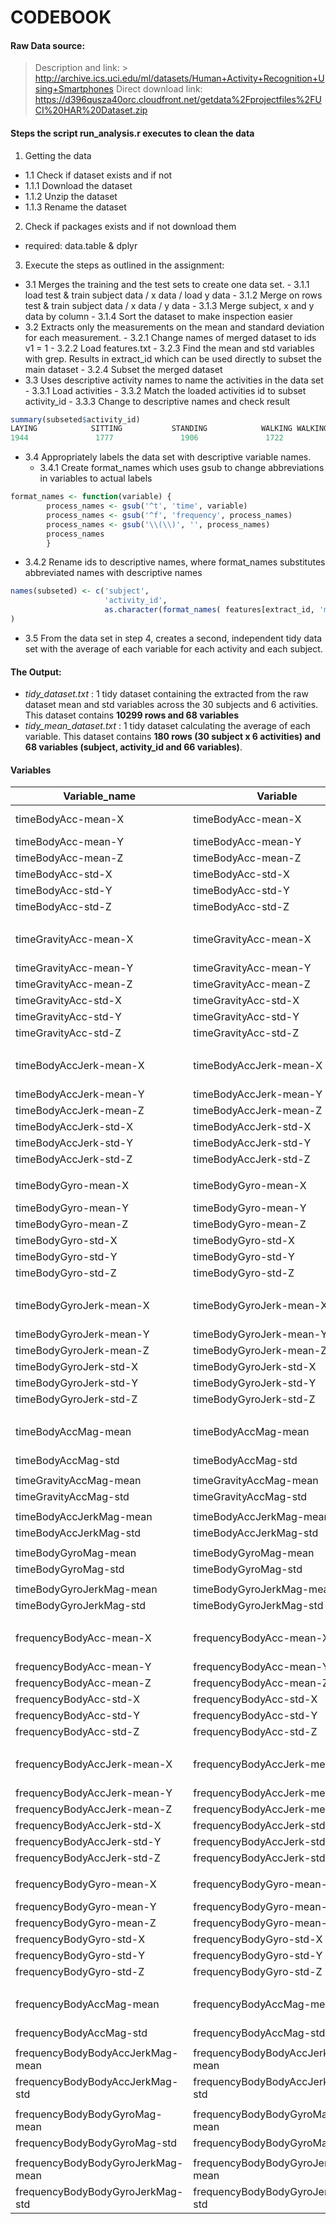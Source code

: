 # CODEBOOK
#### Raw Data source:
> Description and link: 
        > http://archive.ics.uci.edu/ml/datasets/Human+Activity+Recognition+Using+Smartphones
> Direct download link: https://d396qusza40orc.cloudfront.net/getdata%2Fprojectfiles%2FUCI%20HAR%20Dataset.zip 

#### Steps the script run_analysis.r executes to clean the data
1. Getting the data
  - 1.1 Check if dataset exists and if not 
  - 1.1.1 Download the dataset
  - 1.1.2 Unzip the dataset
  - 1.1.3 Rename the dataset 
2. Check if packages exists and if not download them
  - required: data.table & dplyr
3. Execute the steps as outlined in the assignment:
  - 3.1 Merges the training and the test sets to create one data set.
        - 3.1.1 load test & train subject data / x data / load y data
        - 3.1.2 Merge on rows test & train subject data / x data / y data
        - 3.1.3 Merge subject, x and y data by column
        - 3.1.4 Sort the dataset to make inspection easier
  - 3.2 Extracts only the measurements on the mean and standard deviation for each measurement.
        - 3.2.1 Change names of merged dataset to ids v1 = 1
        - 3.2.2 Load features.txt
        - 3.2.3 Find the mean and std variables with grep. Results in extract_id which can be used directly to subset the main dataset
        - 3.2.4 Subset the merged dataset
  - 3.3 Uses descriptive activity names to name the activities in the data set
        - 3.3.1 Load activities
        - 3.3.2 Match the loaded activities id to subset activity_id
        - 3.3.3 Change to descriptive names and check result
``` r
summary(subseted$activity_id)
LAYING            SITTING           STANDING            WALKING WALKING_DOWNSTAIRS   WALKING_UPSTAIRS 
1944               1777               1906               1722               1406               1544        
```
  - 3.4 Appropriately labels the data set with descriptive variable names. 
    - 3.4.1 Create format_names which uses gsub to change abbreviations in variables to actual labels

``` r
format_names <- function(variable) {
        process_names <- gsub('^t', 'time', variable)
        process_names <- gsub('^f', 'frequency', process_names)
        process_names <- gsub('\\(\\)', '', process_names)
        process_names
        }
```
  - 3.4.2 Rename ids to descriptive names, where format_names substitutes abbreviated names with descriptive names

``` r
names(subseted) <- c('subject', 
                     'activity_id', 
                     as.character(format_names( features[extract_id, 'measure'] ))
)        
```
  - 3.5 From the data set in step 4, creates a second, independent tidy data set with the average of each variable for each activity and each subject.

#### The Output:
   -  *tidy_dataset.txt* : 1 tidy dataset containing the extracted from the raw dataset mean and std variables across the 30 subjects and 6 activities. This dataset contains **10299 rows and 68 variables**  
   -  *tidy_mean_dataset.txt* : 1 tidy dataset calculating the average of each variable. This dataset contains **180 rows (30 subject x 6 activities) and 68 variables (subject, activity_id and 66 variables)**. 

#### Variables

| Variable_name                     | Variable                          | Long name                       | 
|-----------------------------------|-----------------------------------|---------------------------------| 
| timeBodyAcc-mean-X                | timeBodyAcc-mean-X                |  Time Linear Acceleration       | 
| timeBodyAcc-mean-Y                | timeBodyAcc-mean-Y                |                                 | 
| timeBodyAcc-mean-Z                | timeBodyAcc-mean-Z                |                                 | 
| timeBodyAcc-std-X                 | timeBodyAcc-std-X                 |                                 | 
| timeBodyAcc-std-Y                 | timeBodyAcc-std-Y                 |                                 | 
| timeBodyAcc-std-Z                 | timeBodyAcc-std-Z                 |                                 | 
|                                   |                                   |                                 | 
| timeGravityAcc-mean-X             | timeGravityAcc-mean-X             | Time Gravity Acceleration       | 
| timeGravityAcc-mean-Y             | timeGravityAcc-mean-Y             |                                 | 
| timeGravityAcc-mean-Z             | timeGravityAcc-mean-Z             |                                 | 
| timeGravityAcc-std-X              | timeGravityAcc-std-X              |                                 | 
| timeGravityAcc-std-Y              | timeGravityAcc-std-Y              |                                 | 
| timeGravityAcc-std-Z              | timeGravityAcc-std-Z              |                                 | 
|                                   |                                   |                                 | 
| timeBodyAccJerk-mean-X            | timeBodyAccJerk-mean-X            | Time Acceleration Jerk          | 
| timeBodyAccJerk-mean-Y            | timeBodyAccJerk-mean-Y            |                                 | 
| timeBodyAccJerk-mean-Z            | timeBodyAccJerk-mean-Z            |                                 | 
| timeBodyAccJerk-std-X             | timeBodyAccJerk-std-X             |                                 | 
| timeBodyAccJerk-std-Y             | timeBodyAccJerk-std-Y             |                                 | 
| timeBodyAccJerk-std-Z             | timeBodyAccJerk-std-Z             |                                 | 
|                                   |                                   |                                 | 
| timeBodyGyro-mean-X               | timeBodyGyro-mean-X               | Time Gyroscope                  | 
| timeBodyGyro-mean-Y               | timeBodyGyro-mean-Y               |                                 | 
| timeBodyGyro-mean-Z               | timeBodyGyro-mean-Z               |                                 | 
| timeBodyGyro-std-X                | timeBodyGyro-std-X                |                                 | 
| timeBodyGyro-std-Y                | timeBodyGyro-std-Y                |                                 | 
| timeBodyGyro-std-Z                | timeBodyGyro-std-Z                |                                 | 
|                                   |                                   |                                 | 
| timeBodyGyroJerk-mean-X           | timeBodyGyroJerk-mean-X           | Time Gyroscope Jerk             | 
| timeBodyGyroJerk-mean-Y           | timeBodyGyroJerk-mean-Y           |                                 | 
| timeBodyGyroJerk-mean-Z           | timeBodyGyroJerk-mean-Z           |                                 | 
| timeBodyGyroJerk-std-X            | timeBodyGyroJerk-std-X            |                                 | 
| timeBodyGyroJerk-std-Y            | timeBodyGyroJerk-std-Y            |                                 | 
| timeBodyGyroJerk-std-Z            | timeBodyGyroJerk-std-Z            |                                 | 
|                                   |                                   |                                 | 
| timeBodyAccMag-mean               | timeBodyAccMag-mean               | Time Fast Furier Transform      | 
| timeBodyAccMag-std                | timeBodyAccMag-std                |                                 | 
|                                   |                                   |                                 | 
| timeGravityAccMag-mean            | timeGravityAccMag-mean            |                                 | 
| timeGravityAccMag-std             | timeGravityAccMag-std             |                                 | 
|                                   |                                   |                                 | 
| timeBodyAccJerkMag-mean           | timeBodyAccJerkMag-mean           |                                 | 
| timeBodyAccJerkMag-std            | timeBodyAccJerkMag-std            |                                 | 
|                                   |                                   |                                 | 
| timeBodyGyroMag-mean              | timeBodyGyroMag-mean              |                                 | 
| timeBodyGyroMag-std               | timeBodyGyroMag-std               |                                 | 
|                                   |                                   |                                 | 
| timeBodyGyroJerkMag-mean          | timeBodyGyroJerkMag-mean          |                                 | 
| timeBodyGyroJerkMag-std           | timeBodyGyroJerkMag-std           |                                 | 
|                                   |                                   |                                 | 
| frequencyBodyAcc-mean-X           | frequencyBodyAcc-mean-X           | Frequency Linear Acceleration   | 
| frequencyBodyAcc-mean-Y           | frequencyBodyAcc-mean-Y           |                                 | 
| frequencyBodyAcc-mean-Z           | frequencyBodyAcc-mean-Z           |                                 | 
| frequencyBodyAcc-std-X            | frequencyBodyAcc-std-X            |                                 | 
| frequencyBodyAcc-std-Y            | frequencyBodyAcc-std-Y            |                                 | 
| frequencyBodyAcc-std-Z            | frequencyBodyAcc-std-Z            |                                 | 
|                                   |                                   |                                 | 
| frequencyBodyAccJerk-mean-X       | frequencyBodyAccJerk-mean-X       | Frequency Jerk Acceleration     | 
| frequencyBodyAccJerk-mean-Y       | frequencyBodyAccJerk-mean-Y       |                                 | 
| frequencyBodyAccJerk-mean-Z       | frequencyBodyAccJerk-mean-Z       |                                 | 
| frequencyBodyAccJerk-std-X        | frequencyBodyAccJerk-std-X        |                                 | 
| frequencyBodyAccJerk-std-Y        | frequencyBodyAccJerk-std-Y        |                                 | 
| frequencyBodyAccJerk-std-Z        | frequencyBodyAccJerk-std-Z        |                                 | 
|                                   |                                   |                                 | 
| frequencyBodyGyro-mean-X          | frequencyBodyGyro-mean-X          | Frequency Gyroscope             | 
| frequencyBodyGyro-mean-Y          | frequencyBodyGyro-mean-Y          |                                 | 
| frequencyBodyGyro-mean-Z          | frequencyBodyGyro-mean-Z          |                                 | 
| frequencyBodyGyro-std-X           | frequencyBodyGyro-std-X           |                                 | 
| frequencyBodyGyro-std-Y           | frequencyBodyGyro-std-Y           |                                 | 
| frequencyBodyGyro-std-Z           | frequencyBodyGyro-std-Z           |                                 | 
|                                   |                                   |                                 | 
| frequencyBodyAccMag-mean          | frequencyBodyAccMag-mean          | Frequency Fast Furier Transform | 
| frequencyBodyAccMag-std           | frequencyBodyAccMag-std           |                                 | 
|                                   |                                   |                                 | 
| frequencyBodyBodyAccJerkMag-mean  | frequencyBodyBodyAccJerkMag-mean  |                                 | 
| frequencyBodyBodyAccJerkMag-std   | frequencyBodyBodyAccJerkMag-std   |                                 | 
|                                   |                                   |                                 | 
| frequencyBodyBodyGyroMag-mean     | frequencyBodyBodyGyroMag-mean     |                                 | 
| frequencyBodyBodyGyroMag-std      | frequencyBodyBodyGyroMag-std      |                                 | 
|                                   |                                   |                                 | 
| frequencyBodyBodyGyroJerkMag-mean | frequencyBodyBodyGyroJerkMag-mean |                                 | 
| frequencyBodyBodyGyroJerkMag-std  | frequencyBodyBodyGyroJerkMag-std  |                                 | 
        
        
        
        
